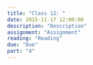 ```yaml
---
title: "Class 12: "
date: 2015-11-17 12:00:00
description: "Description"
assignment: "Assignment"
reading: "Reading"
due: "Due"
part: "4"
---
```


